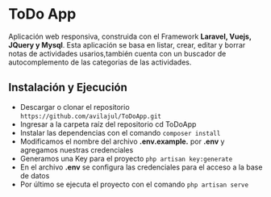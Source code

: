 # ToDo App

Aplicación web responsiva, construida con el Framework **Laravel, Vuejs, JQuery y Mysql**. 
Esta aplicación se basa en listar, crear, editar y borrar notas de actividades usarios,también cuenta 
con un buscador de autocomplemento de las categorias de las actividades.

## Instalación y Ejecución
- Descargar o clonar el repositorio ``https://github.com/avilajul/ToDoApp.git``
- Ingresar a la carpeta raíz del repositorio cd ToDoApp
- Instalar las dependencias con el comando ``composer install``
- Modificamos el nombre del archivo __.env.example.__ por __.env__ y agregamos nuestras credenciales
- Generamos una Key para el proyecto ``php artisan key:generate``
- En el archivo __.env__ se configura las credenciales para el acceso a la base de datos
- Por último se ejecuta el proyecto con el comando ``php artisan serve``





